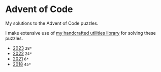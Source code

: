 # Advent of Code #

My solutions to the Advent of Code puzzles.

I make extensive use of
[my handcrafted utilities library](https://github.com/thijsnissen/advent-of-code/tree/main/code/utilities/src)
for solving these puzzles.

* [2023](https://github.com/thijsnissen/advent-of-code/tree/main/code/2023/src) `28*`
* [2022](https://github.com/thijsnissen/advent-of-code/tree/main/code/2022/src) `24*`
* [2021](https://github.com/thijsnissen/advent-of-code/tree/main/code/2021/src) `6*`
* [2018](https://github.com/thijsnissen/advent-of-code/tree/main/code/2018/src) `45*`

